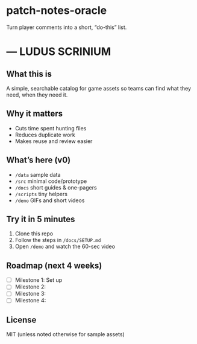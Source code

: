 # patch-notes-oracle
Turn player comments into a short, “do-this” list.

# <Repo Name> — LUDUS SCRINIUM

## What this is
A simple, searchable catalog for game assets so teams can find what they need, when they need it.

## Why it matters
- Cuts time spent hunting files
- Reduces duplicate work
- Makes reuse and review easier

## What’s here (v0)
- `/data` sample data
- `/src` minimal code/prototype
- `/docs` short guides & one-pagers
- `/scripts` tiny helpers
- `/demo` GIFs and short videos

## Try it in 5 minutes
1) Clone this repo
2) Follow the steps in `/docs/SETUP.md`
3) Open `/demo` and watch the 60-sec video

## Roadmap (next 4 weeks)
- [ ] Milestone 1: Set up 
- [ ] Milestone 2:
- [ ] Milestone 3:
- [ ] Milestone 4:

## License
MIT (unless noted otherwise for sample assets)
